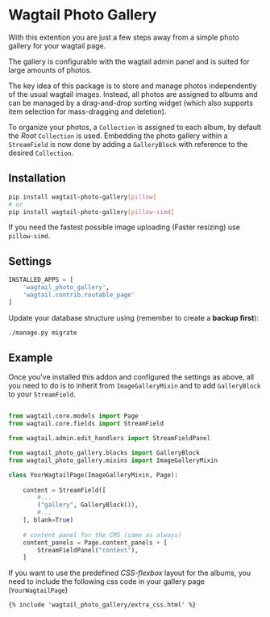 # Wagtail Photo Gallery

With this extention you are just a few steps away from a simple photo gallery for your wagtail page.

The gallery is configurable with the wagtail admin panel and is suited for large amounts of photos.

The key idea of this package is to store and manage photos independently of the usual wagtail images.
Instead, all photos are assigned to albums and can be managed by a drag-and-drop sorting widget (which also supports item selection for mass-dragging and deletion).

To organize your photos, a `Collection` is assigned to each album, by default the _Root_ `Collection` is used.
Embedding the photo gallery within a `StreamField` is now done by adding a `GalleryBlock` with reference to the desired `Collection`.

## Installation

```sh
pip install wagtail-photo-gallery[pillow]
# or
pip install wagtail-photo-gallery[pillow-simd]
```

If you need the fastest possible image uploading (Faster resizing) use `pillow-simd`.

## Settings

```py
INSTALLED_APPS = [
    'wagtail_photo_gallery',
    'wagtail.contrib.routable_page'
]
```

Update your database structure using (remember to create a **backup first**):

```sh
./manage.py migrate
```

## Example

Once you've installed this addon and configured the settings as above,
all you need to do is to inherit from `ImageGalleryMixin` and to add `GalleryBlock` to your `StreamField`.

```py

from wagtail.core.models import Page
from wagtail.core.fields import StreamField

from wagtail.admin.edit_handlers import StreamFieldPanel

from wagtail_photo_gallery.blocks import GalleryBlock
from wagtail_photo_gallery.mixins import ImageGalleryMixin

class YourWagtailPage(ImageGalleryMixin, Page):
    
    content = StreamField([
        #...
        ("gallery", GalleryBlock()),
        #...
    ], blank=True)
    
    # content panel for the CMS (same as always)
    content_panels = Page.content_panels + [
        StreamFieldPanel("content"),
    ]
```

If you want to use the predefined *CSS-flexbox* layout for the albums,
you need to include the following css code in your gallery page (`YourWagtailPage`)

```
{% include 'wagtail_photo_gallery/extra_css.html' %}
```

